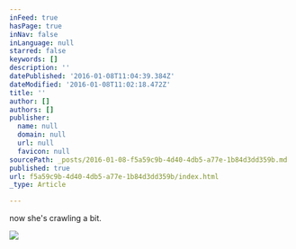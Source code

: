 ```yaml
---
inFeed: true
hasPage: true
inNav: false
inLanguage: null
starred: false
keywords: []
description: ''
datePublished: '2016-01-08T11:04:39.384Z'
dateModified: '2016-01-08T11:02:18.472Z'
title: ''
author: []
authors: []
publisher:
  name: null
  domain: null
  url: null
  favicon: null
sourcePath: _posts/2016-01-08-f5a59c9b-4d40-4db5-a77e-1b84d3dd359b.md
published: true
url: f5a59c9b-4d40-4db5-a77e-1b84d3dd359b/index.html
_type: Article

---
```

now she's crawling a bit.

![](https://the-grid-user-content.s3-us-west-2.amazonaws.com/a301144d-e097-4953-afc9-bedeca047785.jpg)